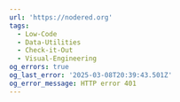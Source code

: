 ```yaml
---
url: 'https://nodered.org'
tags:
  - Low-Code
  - Data-Utilities
  - Check-it-Out
  - Visual-Engineering
og_errors: true
og_last_error: '2025-03-08T20:39:43.501Z'
og_error_message: HTTP error 401
---
```


